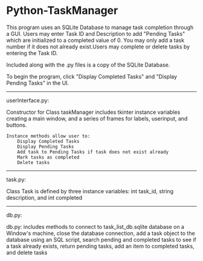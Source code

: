 # Python-TaskManager
This program uses an SQLite Database to manage task completion through
a GUI. Users may enter Task ID and Description to add "Pending Tasks" which
are initialized to a completed value of 0. You may only add a task number if
it does not already exist.Users may complete or delete tasks by entering
the Task ID.

Included along with the .py files is a copy of the SQLite Database.

To begin the program, click "Display Completed Tasks" and "Display Pending Tasks" in the UI. 

---
userInterface.py:

Constructor for Class taskManager includes tkinter instance variables creating a main window,
    and a series of frames for labels, userinput, and buttons.

    Instance methods allow user to:
        Display Completed Tasks
        Display Pending Tasks
        Add task to Pending Tasks if task does not exist already
        Mark tasks as completed
        Delete tasks
---
task.py:

Class Task is defined by three instance variables: int task_id, string description, and int completed

---
db.py:

db.py: includes methods to connect to task_list_db.sqlite database on a Window's machine,
close the database connection, add a task object to the database using an SQL script,
search pending and completed tasks to see if a task already exists, return pending tasks,
add an item to completed tasks, and delete tasks
